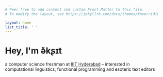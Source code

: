 ```yaml
---
# Feel free to add content and custom Front Matter to this file.
# To modify the layout, see https://jekyllrb.com/docs/themes/#overriding-theme-defaults

layout: home
list_title: ' '
---
```


# Hey, I'm ə̊kʂɪt
a computer science freshman at [IIIT Hyderabad](http://iiit.ac.in/) 
 – interested in computational linguistics, functional programming and esoteric text editors
